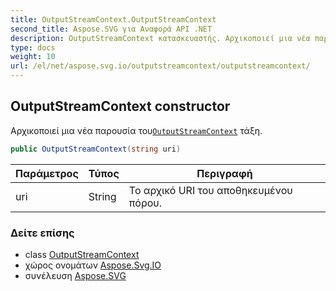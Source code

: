 ```yaml
---
title: OutputStreamContext.OutputStreamContext
second_title: Aspose.SVG για Αναφορά API .NET
description: OutputStreamContext κατασκευαστής. Αρχικοποιεί μια νέα παρουσία τουOutputStreamContext τάξη.
type: docs
weight: 10
url: /el/net/aspose.svg.io/outputstreamcontext/outputstreamcontext/
---
```

## OutputStreamContext constructor

Αρχικοποιεί μια νέα παρουσία του[`OutputStreamContext`](../) τάξη.

```csharp
public OutputStreamContext(string uri)
```

| Παράμετρος | Τύπος | Περιγραφή |
| --- | --- | --- |
| uri | String | Το αρχικό URI του αποθηκευμένου πόρου. |

### Δείτε επίσης

* class [OutputStreamContext](../)
* χώρος ονομάτων [Aspose.Svg.IO](../../outputstreamcontext/)
* συνέλευση [Aspose.SVG](../../../)


